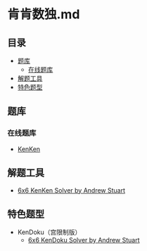 # 肯肯数独.md
<!-- START doctoc generated TOC please keep comment here to allow auto update -->
<!-- DON'T EDIT THIS SECTION, INSTEAD RE-RUN doctoc TO UPDATE -->
## 目录

- [题库](#%E9%A2%98%E5%BA%93)
  - [在线题库](#%E5%9C%A8%E7%BA%BF%E9%A2%98%E5%BA%93)
- [解题工具](#%E8%A7%A3%E9%A2%98%E5%B7%A5%E5%85%B7)
- [特色题型](#%E7%89%B9%E8%89%B2%E9%A2%98%E5%9E%8B)

<!-- END doctoc generated TOC please keep comment here to allow auto update -->

## 题库

### 在线题库

- [KenKen](https://www.kenkenpuzzle.com/play_now)

## 解题工具

- [6x6 KenKen Solver by Andrew Stuart](https://www.sudokuwiki.org/kenken6x6.aspx)

## 特色题型

- KenDoku（宫限制版）
  - [6x6 KenDoku Solver by Andrew Stuart](https://www.sudokuwiki.org/kendoku6x6.htm)
